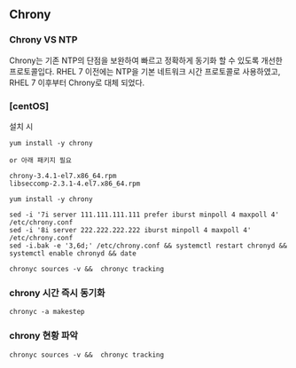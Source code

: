 ## Chrony

### Chrony VS NTP

Chrony는 기존 NTP의 단점을 보완하여 빠르고 정확하게 동기화 할 수 있도록 개선한 프로토콜입다.
RHEL 7 이전에는 NTP을 기본 네트워크 시간 프로토콜로 사용하였고, RHEL 7 이후부터 Chrony로 대체 되었다.

### [centOS]

설치 시

```
yum install -y chrony

or 아래 패키지 필요

chrony-3.4.1-el7.x86_64.rpm
libseccomp-2.3.1-4.el7.x86_64.rpm
```


```
yum install -y chrony

sed -i '7i server 111.111.111.111 prefer iburst minpoll 4 maxpoll 4' /etc/chrony.conf
sed -i '8i server 222.222.222.222 iburst minpoll 4 maxpoll 4' /etc/chrony.conf
sed -i.bak -e '3,6d;' /etc/chrony.conf && systemctl restart chronyd && systemctl enable chronyd && date

chronyc sources -v &&  chronyc tracking
```

### chrony 시간 즉시 동기화

```
chronyc -a makestep
```

### chrony 현황 파악

```
chronyc sources -v &&  chronyc tracking
```
